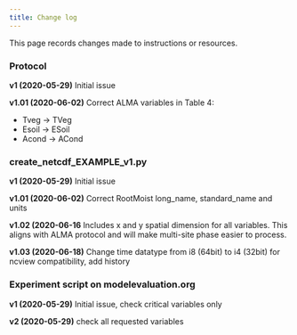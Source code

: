 ```yaml
---
title: Change log
---
```


This page records changes made to instructions or resources.

### Protocol

**v1 (2020-05-29)**
Initial issue

**v1.01 (2020-06-02)**
Correct ALMA variables in Table 4: 
- Tveg -> TVeg
- Esoil -> ESoil
- Acond -> ACond

### create_netcdf_EXAMPLE_v1.py

**v1 (2020-05-29)**
Initial issue

**v1.01 (2020-06-02)**
Correct RootMoist long_name, standard_name and units

**v1.02 (2020-06-16**
Includes x and y spatial dimension for all variables. This aligns with ALMA protocol and will make multi-site phase easier to process.

**v1.03 (2020-06-18)**
Change time datatype from i8 (64bit) to i4 (32bit) for ncview compatibility, add history

### Experiment script on modelevaluation.org

**v1 (2020-05-29)**
Initial issue, check critical variables only

**v2 (2020-05-29)**
check all requested variables


